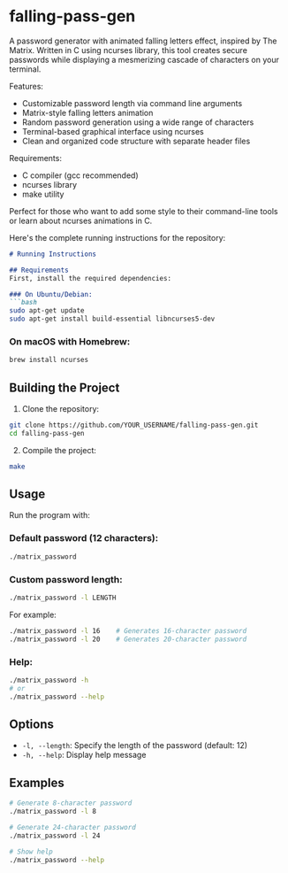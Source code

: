# falling-pass-gen

A password generator with animated falling letters effect, inspired by The Matrix. Written in C using ncurses library, this tool creates secure passwords while displaying a mesmerizing cascade of characters on your terminal.

Features:
- Customizable password length via command line arguments
- Matrix-style falling letters animation
- Random password generation using a wide range of characters
- Terminal-based graphical interface using ncurses
- Clean and organized code structure with separate header files

Requirements:
- C compiler (gcc recommended)
- ncurses library
- make utility

Perfect for those who want to add some style to their command-line tools or learn about ncurses animations in C.

Here's the complete running instructions for the repository:

```markdown
# Running Instructions

## Requirements
First, install the required dependencies:

### On Ubuntu/Debian:
```bash
sudo apt-get update
sudo apt-get install build-essential libncurses5-dev
```

### On macOS with Homebrew:
```bash
brew install ncurses
```

## Building the Project
1. Clone the repository:
```bash
git clone https://github.com/YOUR_USERNAME/falling-pass-gen.git
cd falling-pass-gen
```

2. Compile the project:
```bash
make
```

## Usage
Run the program with:

### Default password (12 characters):
```bash
./matrix_password
```

### Custom password length:
```bash
./matrix_password -l LENGTH
```
For example:
```bash
./matrix_password -l 16    # Generates 16-character password
./matrix_password -l 20    # Generates 20-character password
```

### Help:
```bash
./matrix_password -h
# or
./matrix_password --help
```

## Options
- `-l, --length`: Specify the length of the password (default: 12)
- `-h, --help`: Display help message

## Examples
```bash
# Generate 8-character password
./matrix_password -l 8

# Generate 24-character password
./matrix_password -l 24

# Show help
./matrix_password --help
```



